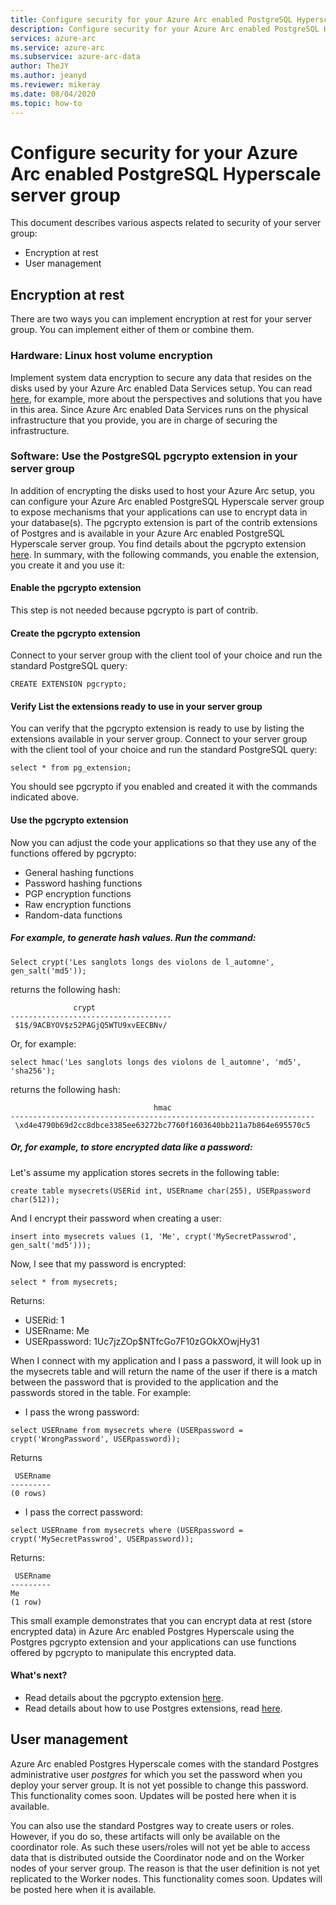 ```yaml
--- 
title: Configure security for your Azure Arc enabled PostgreSQL Hyperscale server group
description: Configure security for your Azure Arc enabled PostgreSQL Hyperscale server group
services: azure-arc
ms.service: azure-arc
ms.subservice: azure-arc-data
author: TheJY
ms.author: jeanyd
ms.reviewer: mikeray
ms.date: 08/04/2020
ms.topic: how-to
---
```


# Configure security for your Azure Arc enabled PostgreSQL Hyperscale server group

This document describes various aspects related to security of your server group:
- Encryption at rest
- User management

## Encryption at rest
There are two ways you can implement encryption at rest for your server group. You can implement either of them or combine them.

### Hardware: Linux host volume encryption
Implement system data encryption to secure any data that resides on the disks used by your Azure Arc enabled Data Services setup. You can read [here](https://wiki.archlinux.org/index.php/Data-at-rest_encryption), for example, more about the perspectives and solutions that you have in this area. Since Azure Arc enabled Data Services runs on the physical infrastructure that you provide, you are in charge of securing the infrastructure.

### Software: Use the PostgreSQL pgcrypto extension in your server group
In addition of encrypting the disks used to host your Azure Arc setup, you can configure your Azure Arc enabled PostgreSQL Hyperscale server group to expose mechanisms that your applications can use to encrypt data in your database(s). The pgcrypto extension is part of the contrib extensions of Postgres and is available in your Azure Arc enabled PostgreSQL Hyperscale server group. You find details about the pgcrypto extension [here](https://www.postgresql.org/docs/current/pgcrypto.html).
In summary, with the following commands, you enable the extension, you create it and you use it:

#### Enable the pgcrypto extension
This step is not needed because pgcrypto is part of contrib.

#### Create the pgcrypto extension
Connect to your server group with the client tool of your choice and run the standard PostgreSQL query:
```terminal
CREATE EXTENSION pgcrypto;
```

#### Verify List the extensions ready to use in your server group
You can verify that the pgcrypto extension is ready to use by listing the extensions available in your server group.
Connect to your server group with the client tool of your choice and run the standard PostgreSQL query:
```terminal
select * from pg_extension;
```
You should see pgcrypto if you enabled and created it with the commands indicated above.

#### Use the pgcrypto extension
Now you can adjust the code your applications so that they use any of the functions offered by pgcrypto:
- General hashing functions
- Password hashing functions
- PGP encryption functions
- Raw encryption functions
- Random-data functions

##### For example, to generate hash values. Run the command:
```terminal
Select crypt('Les sanglots longs des violons de l_automne', gen_salt('md5'));
```
returns the following hash:
```terminal
              crypt
------------------------------------
 $1$/9ACBYOV$z52PAGjQ5WTU9xvEECBNv/   
```

Or, for example:
```terminal
select hmac('Les sanglots longs des violons de l_automne', 'md5', 'sha256');
```
returns the following hash:
```terminal
                                hmac
--------------------------------------------------------------------
 \xd4e4790b69d2cc8dbce3385ee63272bc7760f1603640bb211a7b864e695570c5
```

##### Or, for example,  to store encrypted data like a password:

Let's assume my application stores secrets in the following table:
```terminal
create table mysecrets(USERid int, USERname char(255), USERpassword char(512));
```
And I encrypt their password when creating a user:
```terminal
insert into mysecrets values (1, 'Me', crypt('MySecretPasswrod', gen_salt('md5')));
```
Now, I see that my password is encrypted:
```terminal
select * from mysecrets;
```
Returns:
- USERid: 1
- USERname: Me
- USERpassword: $1$Uc7jzZOp$NTfcGo7F10zGOkXOwjHy31

When I connect with my application and I pass a password, it will look up in the mysecrets table and will return the name of the user if there is a match between the password that is provided to the application and the passwords stored in the table. For example:
- I pass the wrong password:
```terminal
select USERname from mysecrets where (USERpassword = crypt('WrongPassword', USERpassword));
```
Returns 
```terminal
 USERname
---------
(0 rows)
```
- I pass the correct password:
```terminal
select USERname from mysecrets where (USERpassword = crypt('MySecretPasswrod', USERpassword));
``` 
Returns:
```terminal
 USERname
---------
Me
(1 row)
```
This small example demonstrates that you can encrypt data at rest (store encrypted data) in Azure Arc enabled Postgres Hyperscale using the Postgres pgcrypto extension and your applications can use functions offered by pgcrypto to manipulate this encrypted data.

#### What's next?
- Read details about the pgcrypto extension [here](https://www.postgresql.org/docs/current/pgcrypto.html).
- Read details about how to use Postgres extensions, read [here](using-extensions-in-postgresql-hyperscale-server-group.md).



## User management
Azure Arc enabled Postgres Hyperscale comes with the standard Postgres administrative user _postgres_ for which you set the password when you deploy your server group.
It is not yet possible to change this password. This functionality comes soon. Updates will be posted here when it is available.

You can also use the standard Postgres way to  create users or roles. However, if you do so, these artifacts will only be available on the coordinator role. As such these users/roles will not yet be able to access data that is distributed outside the Coordinator node and on the Worker nodes of your server group. The reason is that the user definition is not yet replicated to the Worker nodes. This functionality comes soon. Updates will be posted here when it is available.

